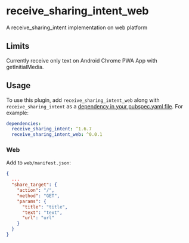 # receive_sharing_intent_web

A receive_sharing_intent implementation on web platform

## Limits

Currently receive only text on Android Chrome PWA App with getInitialMedia.

## Usage

To use this plugin, add `receive_sharing_intent_web` along with `receive_sharing_intent` as a [dependency in your pubspec.yaml file](https://flutter.io/platform-plugins/). For example:

```yaml
dependencies:
  receive_sharing_intent: ^1.6.7
  receive_sharing_intent_web: ^0.0.1
```

### Web

Add to `web/manifest.json`:
```json
{
  ...
  "share_target": {
    "action": "/",
    "method": "GET",
    "params": {
      "title": "title",
      "text": "text",
      "url": "url"
    }
  }
}
```